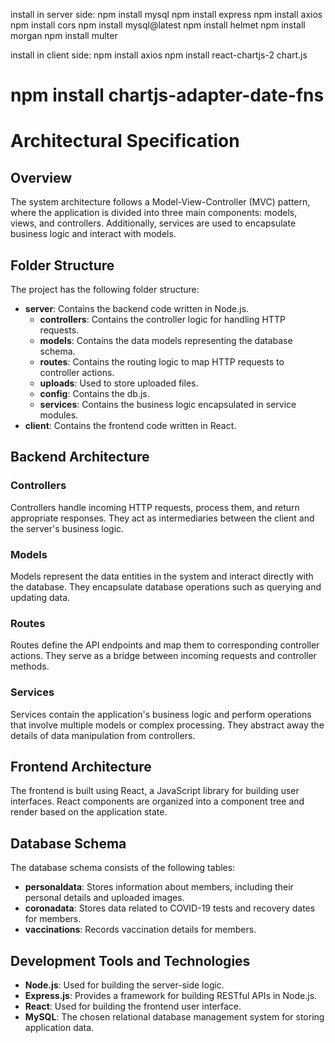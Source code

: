 install in server side:
npm install mysql
npm install express
npm install axios
npm install cors
npm install mysql@latest
npm install helmet
npm install morgan
npm install multer

install in client side:
npm install axios
npm install react-chartjs-2 chart.js
# npm install chartjs-adapter-date-fns


# Architectural Specification

## Overview

The system architecture follows a Model-View-Controller (MVC) pattern, where the application is divided into three main components: models, views, and controllers. Additionally, services are used to encapsulate business logic and interact with models.

## Folder Structure

The project has the following folder structure:

- **server**: Contains the backend code written in Node.js.
  - **controllers**: Contains the controller logic for handling HTTP requests.
  - **models**: Contains the data models representing the database schema.
  - **routes**: Contains the routing logic to map HTTP requests to controller actions.
  - **uploads**: Used to store uploaded files.
  - **config**: Contains the db.js.
  - **services**: Contains the business logic encapsulated in service modules.
- **client**: Contains the frontend code written in React.


## Backend Architecture

### Controllers

Controllers handle incoming HTTP requests, process them, and return appropriate responses. They act as intermediaries between the client and the server's business logic.

### Models

Models represent the data entities in the system and interact directly with the database. They encapsulate database operations such as querying and updating data.

### Routes

Routes define the API endpoints and map them to corresponding controller actions. They serve as a bridge between incoming requests and controller methods.

### Services

Services contain the application's business logic and perform operations that involve multiple models or complex processing. They abstract away the details of data manipulation from controllers.

## Frontend Architecture

The frontend is built using React, a JavaScript library for building user interfaces. React components are organized into a component tree and render based on the application state.

## Database Schema

The database schema consists of the following tables:

- **personaldata**: Stores information about members, including their personal details and uploaded images.
- **coronadata**: Stores data related to COVID-19 tests and recovery dates for members.
- **vaccinations**: Records vaccination details for members.

## Development Tools and Technologies

- **Node.js**: Used for building the server-side logic.
- **Express.js**: Provides a framework for building RESTful APIs in Node.js.
- **React**: Used for building the frontend user interface.
- **MySQL**: The chosen relational database management system for storing application data.



